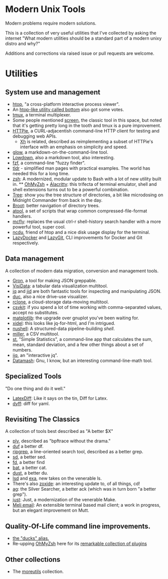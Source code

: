 # Modern Unix Tools

Modern problems require modern solutions.

This is a collection of very useful utilities that I've collected by asking the internet "What modern utilities should be a standard part of a modern unixy distro and why?" 

Additions and corrections via raised issue or pull requests are welcome.

# Utilities

## System use and management

*   [htop](https://htop.dev/), "a cross-platform interactive process viewer". 
*   An [htop-like utility called bottom](https://github.com/clementtsang/bottom) also got some votes.
*   [tmux](https://github.com/tmux/tmux/wiki), a terminal multiplexer.
*   Some people mentioned [screen](https://www.gnu.org/software/screen/manual/screen.html), the classic tool in this space, but noted that it's getting pretty long in the tooth and tmux is a pure improvement.
*   [HTTPie](https://httpie.io/), a CURL-adjacentish command-line HTTP client for testing and debugging web APIs.
    *   [Xh](https://github.com/ducaale/xh) is related, described as reimplementing a subset of HTTPie's interface with an emphasis on simplicity and speed.
*   [glow](https://github.com/charmbracelet/glow), a markdown-on-the-command-line tool. 
*   [Lowdown](https://github.com/kristapsdz/lowdown), also a markdown tool, also interesting.
*   [fzf](https://github.com/junegunn/fzf), a command-line "fuzzy finder".
*   [tldr](https://tldr.sh/) - simplified man pages with practical examples. The world has needed this for a long time.
*   [zsh](https://en.wikipedia.org/wiki/Z_shell): A modernized, modular update to Bash with a lot of new utility built in.
** [OhMyZsh](https://github.com/ohmyzsh/ohmyzsh/) + [Alacritty](https://github.com/alacritty/alacritty): this trifecta of terminal emulator, shell and shell extensions turns out to be a powerful combination.
*   [Tree](https://linuxhandbook.com/tree-command/): show you the tree structure of directories, a bit like microdosing on Midnight Commander from back in the day.
*   [Broot](https://github.com/Canop/broot): better navigation of directory trees.
*   [atool](https://linux.die.net/man/1/atool), a set of scripts that wrap common compressed-file-format handlers.
*   [mcfly](https://github.com/cantino/mcfly): replaces the usual ctrl-r shell-history search handler with a more powerful tool, super cool.
*   [ncdu](https://dev.yorhel.nl/ncdu), friend of htop and a nice disk usage display for the terminal.
*   [LazyDocker](https://github.com/jesseduffield/lazydocker) and [LazyGit](https://github.com/jesseduffield/lazygit), CLI improvements for Docker and Git respectively.

## Data management

A collection of modern data migration, conversion and management tools.

*   [Gron](https://github.com/tomnomnom/gron), a tool for making JSON greppable.
*   [VisiData](https://www.visidata.org/): a tabular data visualization multitool.
*   [jq](https://stedolan.github.io/jq/) and [jid](https://github.com/simeji/jid) are both fantastic tools for inspecting and manipulating JSON.
*   [duc](https://duc.zevv.nl/), also a nice drive-use visualizer.
*   [rclone](https://rclone.org/), a cloud-storage data-moving multitool.
*   [csvkit](https://github.com/wireservice/csvkit): if you spend a lot of time working with comma-separated values, accept no substitutes.
*   [matplotlib](https://matplotlib.org/): the upgrade over gnuplot you've been waiting for.
*   [xidel](https://github.com/benibela/xidel): this looks like jq-for-html, and I'm intrigued.
*   [nushell](https://www.nushell.sh/): A structured-data pipeline-building _shell_.
*   [miller](https://github.com/johnkerl/miller), a CSV multitool.
*   [st](https://github.com/nferraz/st), "Simple Statistics", a command-line app that calculates the sum, mean, standard deviation,  and a few other things about a set of numbers.
*   [ijq](https://sr.ht/~gpanders/ijq/), an "interactive jq".
*   [Datamash](https://www.gnu.org/software/datamash/): Gnu, I know, but an interesting command-line-math tool.

## Specialized Tools

"Do one thing and do it well."

*   [LatexDiff](https://github.com/ftilmann/latexdiff/): Like it says on the tin, Diff for Latex.
*   [dyff](https://github.com/homeport/dyff): diff for yaml.

## Revisiting The Classics

A collection of tools best described as "A better $X"

*   [ply](https://wkz.github.io/ply/), described as "bpftrace without the drama."
*   [duf](https://github.com/muesli/duf) a better df.
*   [ripgrep](https://github.com/BurntSushi/ripgrep), a line-oriented search tool, described as a better grep.
*   [sd](https://github.com/chmln/sd), a better sed.
*   [fd](https://crates.io/crates/fd-find), a better find
*   [bat](https://github.com/sharkdp/bat), a better cat.
*   [dust](https://github.com/bootandy/dust), a better du.
*   [lsd](https://github.com/Peltoche/lsd) and [exa](https://the.exa.website/), new takes on the venerable ls.
*   There's also [zoxide](https://github.com/ajeetdsouza/zoxide): an interesting update to, of all things, cd!
*   [ag](https://github.com/ggreer/the_silver_searcher): the Silver Searcher, a better ack (which was in turn born "a better grep").
*   [just](https://github.com/casey/just): Just, a modernization of the venerable Make.
*   [Meli email](https://meliemail.org/): An extensible terminal based mail client; a work in progress, but an elegant improvement on Mutt.

## Quality-Of-Life command line improvements.

*   [the "ducks" alias.](https://gist.github.com/thebouv/8657674)
*   Re-upping [OhMyZsh](https://github.com/ohmyzsh/ohmyzsh/) here for its [remarkable collection of plugins](https://github.com/ohmyzsh/ohmyzsh/tree/master/plugins)

## Other collections

*   The [moreutils](https://joeyh.name/code/moreutils/) collection.
